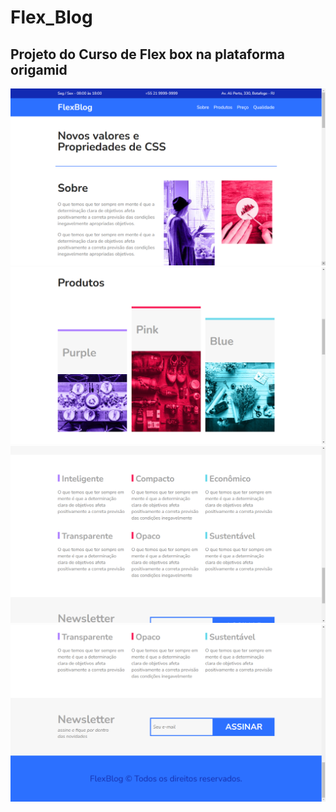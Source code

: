 # Flex_Blog
## Projeto do Curso  de Flex box  na plataforma origamid
<img src="img/print_projeto/pg01.png">
<img src="img/print_projeto/pg2.png">
<img src="img/print_projeto/pg3.png">
<img src="img/print_projeto/pg4.png">